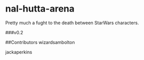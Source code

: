 # nal-hutta-arena
Pretty much a fught to the death between StarWars characters.

###v0.2

##Contributors
wizardsambolton

jackaperkins
